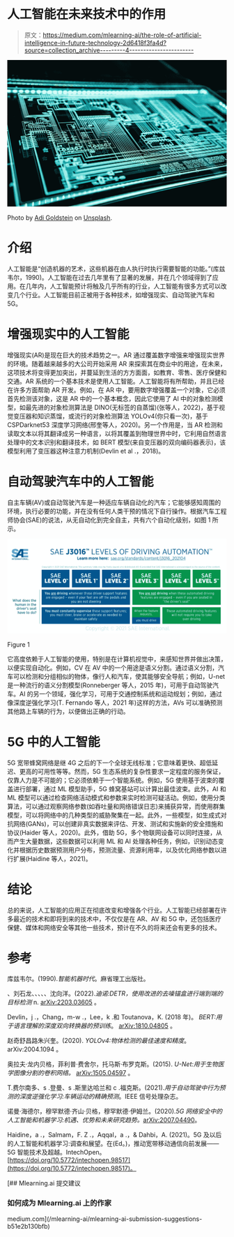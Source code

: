 # 人工智能在未来技术中的作用

> 原文：<https://medium.com/mlearning-ai/the-role-of-artificial-intelligence-in-future-technology-2d6418f3fa4d?source=collection_archive---------4----------------------->

![](img/fca902ffff0eadb4d9767a0ea3527cc6.png)

Photo by [Adi Goldstein](https://unsplash.com/@adigold1?utm_source=unsplash&utm_medium=referral&utm_content=creditCopyText) on [Unsplash](https://unsplash.com/s/photos/future-tech?utm_source=unsplash&utm_medium=referral&utm_content=creditCopyText).

# 介绍

人工智能是“创造机器的艺术，这些机器在由人执行时执行需要智能的功能。”(库兹韦尔，1990)。人工智能在过去几年里有了显著的发展，并在几个领域得到了应用。在几年内，人工智能预计将触及几乎所有的行业，人工智能有很多方式可以改变几个行业。人工智能目前正被用于各种技术，如增强现实、自动驾驶汽车和 5G。

# 增强现实中的人工智能

增强现实(AR)是现在巨大的技术趋势之一。AR 通过覆盖数字增强来增强现实世界的环境。随着越来越多的大公司开始采用 AR 来探索其在商业中的用途，在未来，这项技术将变得更加突出，并蔓延到生活的方方面面，如教育、零售、医疗保健和交通。AR 系统的一个基本技术是使用人工智能。人工智能将有所帮助，并且已经在许多方面帮助 AR 开发。例如，在 AR 中，要用数字增强覆盖一个对象，它必须首先检测该对象，这是 AR 中的一个基本概念，因此它使用了 AI 中的对象检测模型，如最先进的对象检测算法是 DINO(无标签的自蒸馏)(张等人，2022)，基于视觉变压器和知识蒸馏，或流行的对象检测算法 YOLOv4(你只看一次)，基于 CSPDarknet53 深度学习网络(邢奎等人，2020)。另一个作用是，当 AR 检测和读取文本以将其翻译成另一种语言，以将其覆盖到物理世界中时，它利用自然语言处理中的文本识别和翻译技术，如 BERT 模型(来自变压器的双向编码器表示)，该模型利用了变压器这种注意力机制(Devlin et al .，2018)。

# 自动驾驶汽车中的人工智能

自主车辆(AV)或自动驾驶汽车是一种适应车辆自动化的汽车；它能够感知周围的环境，执行必要的功能，并在没有任何人类干预的情况下自行操作。根据汽车工程师协会(SAE)的说法，从无自动化到完全自主，共有六个自动化级别，如图 1 所示。

![](img/785d9a84124d906900dfabf2def04636.png)

Figure 1

它高度依赖于人工智能的使用，特别是在计算机视觉中，来感知世界并做出决策，以便实现自动化。例如，CV 在 AV 中的一个用途是语义分割。通过语义分割，汽车可以检测和分组相似的物体，像行人和汽车，使其能够安全导航；例如，U-net 是一种流行的语义分割模型(Ronneberger 等人，2015 年)，可用于自动驾驶汽车。AI 的另一个领域，强化学习，可用于交通控制系统和运动规划；例如，通过像深度逆强化学习(T. Fernando 等人，2021 年)这样的方法，AVs 可以准确预测其他路上车辆的行为，以便做出正确的行动。

# 5G 中的人工智能

5G 宽带蜂窝网络是继 4G 之后的下一个全球无线标准；它意味着更快、超低延迟、更高的可用性等等。然而，5G 生态系统的复杂性要求一定程度的服务保证，仅靠人力是不可能的；它必须依赖于一个智能系统。例如，5G 使用基于波束的覆盖进行部署，通过 ML 模型助手，5G 蜂窝基站可以计算出最佳波束。此外，AI 和 ML 模型可以通过检查网络活动模式和参数来实时检测可疑活动。例如，使用分类算法，可以通过观察网络参数(如吞吐量和网络错误日志)来捕获异常，而使用群集模型，可以将网络中的几种类型的威胁聚集在一起。此外，一些模型，如生成式对抗网络(GANs)，可以创建非真实数据来评估、开发、测试和实施新的安全措施和协议(Haider 等人，2020)。此外，借助 5G，多个物联网设备可以同时连接，从而产生大量数据，这些数据可以利用 ML 和 AI 处理各种任务，例如，识别动态变化并根据历史数据预测用户分布，预测流量、资源利用率，以及优化网络参数以进行扩展(Haidine 等人，2021)。

# 结论

总的来说，人工智能的应用正在彻底改变和增强各个行业。人工智能已经部署在许多最近的技术和即将到来的技术中，不仅仅是在 AR、AV 和 5G 中，还包括医疗保健、媒体和网络安全等其他一些技术，预计在不久的将来还会有更多的技术。

# 参考

库兹韦尔。(1990).*智能机器时代*。麻省理工出版社。

、刘石龙、、、、、沈向洋。(2022).*迪诺:DETR，使用改进的去噪锚盒进行端到端的目标检测* n. [arXiv:2203.03605](https://arxiv.org/abs/2203.03605) 。

Devlin，j .，Chang，m-w .，Lee，k .和 Toutanova，K. (2018 年)。 *BERT:用于语言理解的深度双向转换器的预训练*。 [arXiv:1810.04805](https://arxiv.org/abs/1810.04805) 。

赵奇舒昌路朱兴奎。(2020). *YOLOv4:物体检测的最佳速度和精度*。arXiv:2004.1094 。

奥拉夫·龙内贝格，菲利普·费舍尔，托马斯·布罗克斯。(2015). *U-Net:用于生物医学图像分割的卷积网络。* [arXiv:1505.04597](https://arxiv.org/abs/1505.04597) 。

T.费尔南多、s .登曼、s .斯里达哈兰和 c .福克斯。(2021).*用于自动驾驶中行为预测的深度逆强化学习:车辆运动的精确预测*。IEEE 信号处理杂志。

诺曼·海德尔，穆罕默德·齐山·贝格，穆罕默德·伊姆兰。(2020).*5G 网络安全中的人工智能和机器学习:机遇、优势和未来研究趋势。*[arXiv:2007.04490](https://arxiv.org/abs/2007.04490)。

Haidine，a .，Salmam，F. Z .，Aqqal，a .，& Dahbi，A. (2021)。5G 及以后的人工智能和机器学习:调查和展望。在(Ed。)，推动宽带移动通信向前发展——5G 智能技术及超越。IntechOpen。[https://doi.org/10.5772/intechopen.98517](https://doi.org/10.5772/intechopen.98517)。

[](/mlearning-ai/mlearning-ai-submission-suggestions-b51e2b130bfb) [## Mlearning.ai 提交建议

### 如何成为 Mlearning.ai 上的作家

medium.com](/mlearning-ai/mlearning-ai-submission-suggestions-b51e2b130bfb)